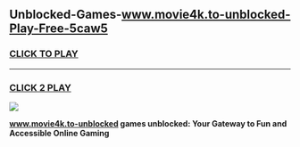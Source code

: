 
## Unblocked-Games-www.movie4k.to-unblocked-Play-Free-5caw5
<h3>
<a href="https://premium76.site?title=www.movie4k.to-unblocked&ref=23A">CLICK TO PLAY</a></h3>
<hr>

<h3>
<a href="https://premium76.site?title=www.movie4k.to-unblocked&ref=23A">CLICK 2 PLAY</a>
  
</h3>

<a href="https://premium76.site?title=www.movie4k.to-unblocked&ref=23A"><img src="https://clearcache.store/games.png"></a>


**www.movie4k.to-unblocked games unblocked: Your Gateway to Fun and Accessible Online Gaming**
